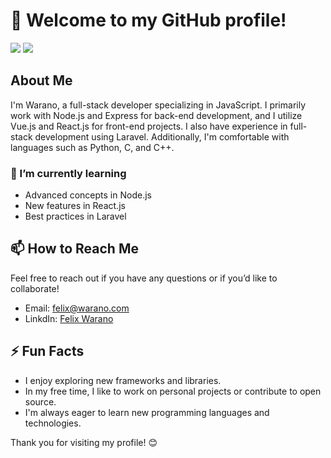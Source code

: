 # 👋 Welcome to my GitHub profile!

![](https://img.shields.io/static/v1?label=Languages&message=JavaScript|PHP|Python|C|HTML|CSS&color=blue&style=flat) ![](https://img.shields.io/badge/Status-In%20Progress-orange)

## About Me

I'm Warano, a full-stack developer specializing in JavaScript. I primarily work with Node.js and Express for back-end development, and I utilize Vue.js and React.js for front-end projects. I also have experience in full-stack development using Laravel. Additionally, I'm comfortable with languages such as Python, C, and C++.

### 🌱 I’m currently learning

- Advanced concepts in Node.js
- New features in React.js
- Best practices in Laravel

## 📫 How to Reach Me

Feel free to reach out if you have any questions or if you’d like to collaborate!

- Email: [felix@warano.com](mailto:carineteoi@gmal.com)
- LinkdIn: [Felix Warano](https://www.linkedin.com/in/felixwarano/)

## ⚡ Fun Facts

- I enjoy exploring new frameworks and libraries.
- In my free time, I like to work on personal projects or contribute to open source.
- I'm always eager to learn new programming languages and technologies.

Thank you for visiting my profile! 😊

